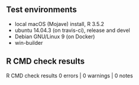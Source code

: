 ## Test environments
- local macOS (Mojave) install, R 3.5.2
- ubuntu 14.04.3 (on travis-ci), release and devel
- Debian GNU/Linux 9 (on Docker)
- win-builder

## R CMD check results
R CMD check results
0 errors | 0 warnings | 0 notes
